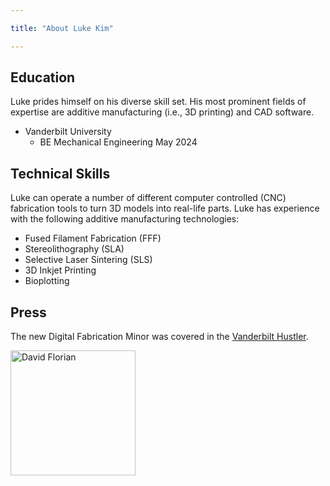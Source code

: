 ```yaml
---

title: "About Luke Kim"

---
```


## Education

Luke prides himself on his diverse skill set. His most prominent fields of expertise are additive manufacturing (i.e., 3D printing) and CAD software. 

* Vanderbilt University
  * BE Mechanical Engineering May 2024

## Technical Skills

Luke can operate a number of different computer controlled (CNC) fabrication tools to turn 3D models into real-life parts. Luke has experience with the following additive manufacturing technologies:

* Fused Filament Fabrication (FFF)
* Stereolithography (SLA)
* Selective Laser Sintering (SLS)
* 3D Inkjet Printing
* Bioplotting

## Press 

The new Digital Fabrication Minor was covered in the [Vanderbilt Hustler](https://vanderbilthustler.com/2022/11/09/digital-fabrication-minor-introduced-for-2022-23-academic-year/).

<img src="/assets/img/David_Headshot_web2.jpg" alt="David Florian" style="width:200px;"/>
